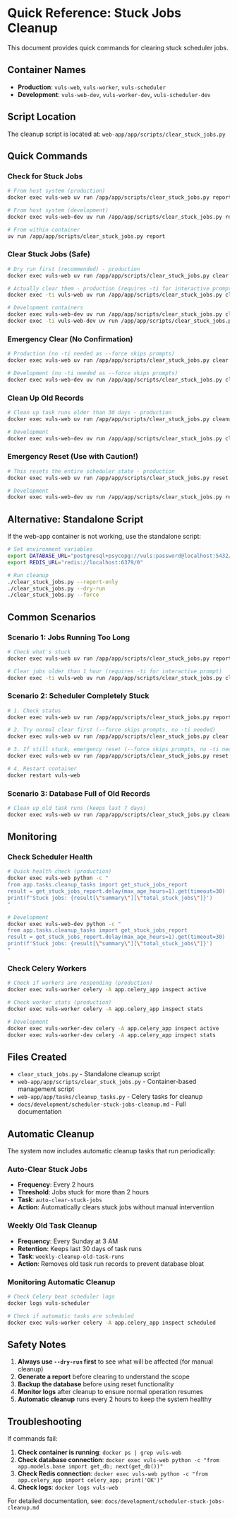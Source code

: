 # Quick Reference: Stuck Jobs Cleanup

This document provides quick commands for clearing stuck scheduler jobs.

## Container Names

- **Production**: `vuls-web`, `vuls-worker`, `vuls-scheduler`
- **Development**: `vuls-web-dev`, `vuls-worker-dev`, `vuls-scheduler-dev`

## Script Location

The cleanup script is located at: `web-app/app/scripts/clear_stuck_jobs.py`

## Quick Commands

### Check for Stuck Jobs
```bash
# From host system (production)
docker exec vuls-web uv run /app/app/scripts/clear_stuck_jobs.py report

# From host system (development)
docker exec vuls-web-dev uv run /app/app/scripts/clear_stuck_jobs.py report

# From within container
uv run /app/app/scripts/clear_stuck_jobs.py report
```

### Clear Stuck Jobs (Safe)
```bash
# Dry run first (recommended) - production
docker exec vuls-web uv run /app/app/scripts/clear_stuck_jobs.py clear --dry-run

# Actually clear them - production (requires -ti for interactive prompt)
docker exec -ti vuls-web uv run /app/app/scripts/clear_stuck_jobs.py clear

# Development containers
docker exec vuls-web-dev uv run /app/app/scripts/clear_stuck_jobs.py clear --dry-run
docker exec -ti vuls-web-dev uv run /app/app/scripts/clear_stuck_jobs.py clear
```

### Emergency Clear (No Confirmation)
```bash
# Production (no -ti needed as --force skips prompts)
docker exec vuls-web uv run /app/app/scripts/clear_stuck_jobs.py clear --force

# Development (no -ti needed as --force skips prompts)
docker exec vuls-web-dev uv run /app/app/scripts/clear_stuck_jobs.py clear --force
```

### Clean Up Old Records
```bash
# Clean up task runs older than 30 days - production
docker exec vuls-web uv run /app/app/scripts/clear_stuck_jobs.py cleanup

# Development
docker exec vuls-web-dev uv run /app/app/scripts/clear_stuck_jobs.py cleanup
```

### Emergency Reset (Use with Caution!)
```bash
# This resets the entire scheduler state - production
docker exec vuls-web uv run /app/app/scripts/clear_stuck_jobs.py reset

# Development
docker exec vuls-web-dev uv run /app/app/scripts/clear_stuck_jobs.py reset
```

## Alternative: Standalone Script

If the web-app container is not working, use the standalone script:

```bash
# Set environment variables
export DATABASE_URL="postgresql+psycopg://vuls:password@localhost:5432/vuls"
export REDIS_URL="redis://localhost:6379/0"

# Run cleanup
./clear_stuck_jobs.py --report-only
./clear_stuck_jobs.py --dry-run
./clear_stuck_jobs.py --force
```

## Common Scenarios

### Scenario 1: Jobs Running Too Long
```bash
# Check what's stuck
docker exec vuls-web uv run /app/app/scripts/clear_stuck_jobs.py report

# Clear jobs older than 1 hour (requires -ti for interactive prompt)
docker exec -ti vuls-web uv run /app/app/scripts/clear_stuck_jobs.py clear --max-age-hours 1
```

### Scenario 2: Scheduler Completely Stuck
```bash
# 1. Check status
docker exec vuls-web uv run /app/app/scripts/clear_stuck_jobs.py report

# 2. Try normal clear first (--force skips prompts, no -ti needed)
docker exec vuls-web uv run /app/app/scripts/clear_stuck_jobs.py clear --force

# 3. If still stuck, emergency reset (--force skips prompts, no -ti needed)
docker exec vuls-web uv run /app/app/scripts/clear_stuck_jobs.py reset --force

# 4. Restart container
docker restart vuls-web
```

### Scenario 3: Database Full of Old Records
```bash
# Clean up old task runs (keeps last 7 days)
docker exec vuls-web uv run /app/app/scripts/clear_stuck_jobs.py cleanup --days-to-keep 7
```

## Monitoring

### Check Scheduler Health
```bash
# Quick health check (production)
docker exec vuls-web python -c "
from app.tasks.cleanup_tasks import get_stuck_jobs_report
result = get_stuck_jobs_report.delay(max_age_hours=1).get(timeout=30)
print(f'Stuck jobs: {result[\"summary\"][\"total_stuck_jobs\"]}')
"

# Development
docker exec vuls-web-dev python -c "
from app.tasks.cleanup_tasks import get_stuck_jobs_report
result = get_stuck_jobs_report.delay(max_age_hours=1).get(timeout=30)
print(f'Stuck jobs: {result[\"summary\"][\"total_stuck_jobs\"]}')
"
```

### Check Celery Workers
```bash
# Check if workers are responding (production)
docker exec vuls-worker celery -A app.celery_app inspect active

# Check worker stats (production)
docker exec vuls-worker celery -A app.celery_app inspect stats

# Development
docker exec vuls-worker-dev celery -A app.celery_app inspect active
docker exec vuls-worker-dev celery -A app.celery_app inspect stats
```

## Files Created

- `clear_stuck_jobs.py` - Standalone cleanup script
- `web-app/app/scripts/clear_stuck_jobs.py` - Container-based management script
- `web-app/app/tasks/cleanup_tasks.py` - Celery tasks for cleanup
- `docs/development/scheduler-stuck-jobs-cleanup.md` - Full documentation

## Automatic Cleanup

The system now includes automatic cleanup tasks that run periodically:

### Auto-Clear Stuck Jobs
- **Frequency**: Every 2 hours
- **Threshold**: Jobs stuck for more than 2 hours
- **Task**: `auto-clear-stuck-jobs`
- **Action**: Automatically clears stuck jobs without manual intervention

### Weekly Old Task Cleanup
- **Frequency**: Every Sunday at 3 AM
- **Retention**: Keeps last 30 days of task runs
- **Task**: `weekly-cleanup-old-task-runs`
- **Action**: Removes old task run records to prevent database bloat

### Monitoring Automatic Cleanup
```bash
# Check Celery beat scheduler logs
docker logs vuls-scheduler

# Check if automatic tasks are scheduled
docker exec vuls-worker celery -A app.celery_app inspect scheduled
```

## Safety Notes

1. **Always use `--dry-run` first** to see what will be affected (for manual cleanup)
2. **Generate a report** before clearing to understand the scope
3. **Backup the database** before using reset functionality
4. **Monitor logs** after cleanup to ensure normal operation resumes
5. **Automatic cleanup** runs every 2 hours to keep the system healthy

## Troubleshooting

If commands fail:

1. **Check container is running**: `docker ps | grep vuls-web`
2. **Check database connection**: `docker exec vuls-web python -c "from app.models.base import get_db; next(get_db())"`
3. **Check Redis connection**: `docker exec vuls-web python -c "from app.celery_app import celery_app; print('OK')"`
4. **Check logs**: `docker logs vuls-web`

For detailed documentation, see: `docs/development/scheduler-stuck-jobs-cleanup.md`
